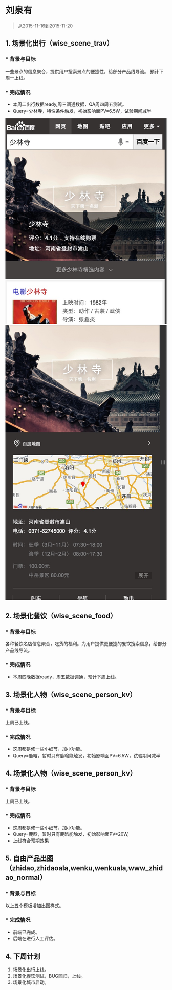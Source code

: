 # 刘泉有

> 从2015-11-16到2015-11-20

## 1. 场景化出行（wise_scene_trav）

### * 背景与目标
一些景点的信息聚合，提供用户搜索景点的便捷性，给部分产品线导流。
预计下周一上线。

### * 完成情况
- 本周二出行数据ready,周三调通数据，QA周四周五测试。
- Query=少林寺，特性条件触发，初始影响面PV=6.5W，试验期间减半

![image](img/liuquanyou/bak.png)
![image](img/liuquanyou/scenetrav.png)

## 2. 场景化餐饮（wise_scene_food）

### * 背景与目标
各种餐饮名店信息聚合，吃货的福利。为用户提供更便捷的餐饮搜索信息，给部分产品线导流。

### * 完成情况
- 本周四晚数据ready，周五数据调通，预计下周上线。

## 3. 场景化人物（wise_scene_person_kv）

### * 背景与目标
上周已上线。

### * 完成情况
- 这周都是修一些小细节，加小功能。
- Query=鹿晗，暂时只有鹿晗能触发，初始影响面PV=6.5W，试验期间减半

## 4. 场景化人物（wise_scene_person_kv）

### * 背景与目标
上周已上线。

### * 完成情况
- 这周都是修一些小细节，加小功能。
- Query=鹿晗，暂时只有鹿晗能触发，初始影响面PV=20W,
- 上线符合预期效果

## 5. 自由产品出图（zhidao,zhidaoala,wenku,wenkuala,www_zhidao_normal）

### * 背景与目标
以上五个模板增加出图样式。

### * 完成情况
- 前端已完成。
- 后端在进行人工评估。



## 4. 下周计划

1. 场景化出行上线。
2. 场景化餐饮测试，BUG回归，上线。
3. 场景化城市启动。
